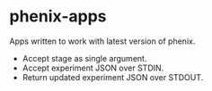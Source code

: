 # phenix-apps

Apps written to work with latest version of phenix.

* Accept stage as single argument.
* Accept experiment JSON over STDIN.
* Return updated experiment JSON over STDOUT.

